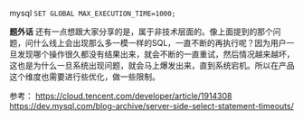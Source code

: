 mysql
`SET GLOBAL MAX_EXECUTION_TIME=1000;`


**题外话**
还有一点想跟大家分享的是，属于非技术层面的。像上面提到的那个问题，问什么线上会出现那么多一模一样的SQL，一直不断的再执行呢？因为用户一旦发现哪个操作很久都没有结果出来，就会不断的一直重试，然后情况越来越坏，这也是为什么一旦系统出现问题，就会马上爆发出来，直到系统宕机。所以在产品这个维度也需要进行些优化，做一些限制。

参考：
https://cloud.tencent.com/developer/article/1914308
https://dev.mysql.com/blog-archive/server-side-select-statement-timeouts/